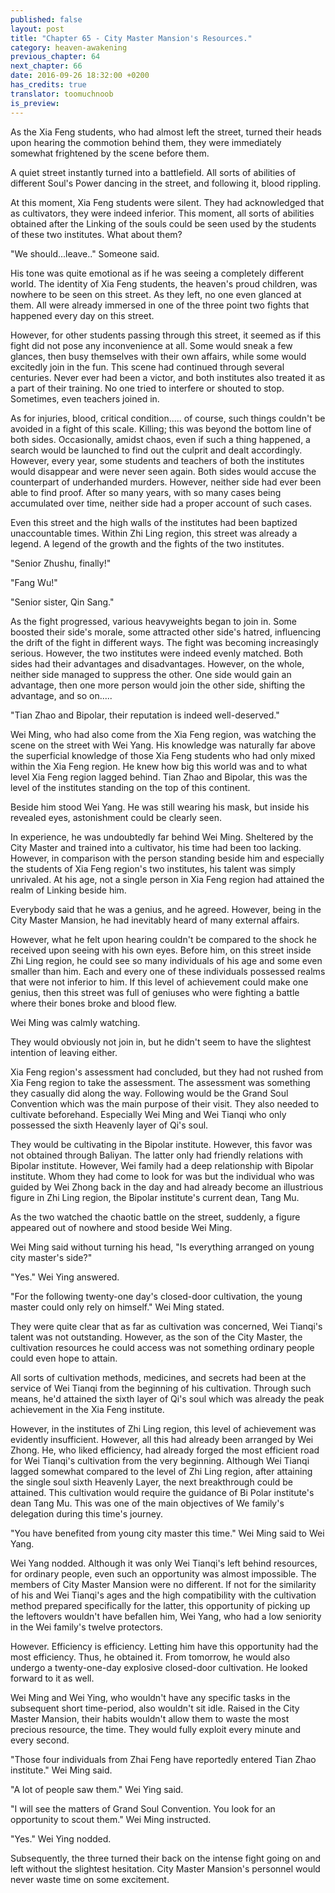 ```yaml
---
published: false
layout: post
title: "Chapter 65 - City Master Mansion's Resources."
category: heaven-awakening
previous_chapter: 64
next_chapter: 66
date: 2016-09-26 18:32:00 +0200
has_credits: true
translator: toomuchnoob
is_preview:
---
```

As the Xia Feng students, who had almost left the street, turned their heads upon hearing the commotion behind them, they were immediately somewhat frightened by the scene before them.

A quiet street instantly turned into a battlefield.  All sorts of abilities of different Soul's Power dancing in the street, and following it, blood rippling.
<!--more-->

At this moment, Xia Feng students were silent. They had acknowledged that as cultivators, they were indeed inferior. This moment, all sorts of abilities obtained after the Linking of the souls could be seen used by the students of these two institutes. What about them?

"We should...leave.." Someone said.

His tone was quite emotional as if he was seeing a completely different world. The identity of Xia Feng students, the heaven's proud children, was nowhere to be seen on this street. As they left, no one even glanced at them. All were already immersed in one of the three point two fights that happened every day on this street. 


However, for other students passing through this street, it seemed as if this fight did not pose any inconvenience at all. Some would sneak a few glances, then busy themselves with their own affairs, while some would excitedly join in the fun. This scene had continued through several centuries. Never ever had been a victor, and both institutes also treated it as a part of their training. No one tried to interfere or shouted to stop. Sometimes, even teachers joined in. 

As for injuries, blood, critical condition..... of course, such things couldn't be avoided in a fight of this scale. Killing; this was beyond the bottom line of both sides. Occasionally, amidst chaos, even if such a thing happened, a search would be launched to find out the culprit and dealt accordingly. However, every year, some students and teachers of both the institutes would disappear and were never seen again. Both sides would accuse the counterpart of underhanded murders. However, neither side had ever been able to find proof. After so many years, with so many cases being accumulated over time, neither side had a proper account of such cases.

Even this street and the high walls of the institutes had been baptized unaccountable times. Within Zhi Ling region, this street was already a legend. A legend of the growth and the fights of the two institutes.

"Senior Zhushu, finally!"

"Fang Wu!"

"Senior sister, Qin Sang."

As the fight progressed, various heavyweights began to join in. Some boosted their side's morale, some attracted other side's hatred, influencing the drift of the fight in different ways. The fight was becoming increasingly serious. However, the two institutes were indeed evenly matched. Both sides had their advantages and disadvantages. However, on the whole, neither side managed to suppress the other. One side would gain an advantage, then one more person would join the other side, shifting the advantage, and so on.....

"Tian Zhao and Bipolar, their reputation is indeed well-deserved."

Wei Ming, who had also come from the Xia Feng region, was watching the scene on the street with Wei Yang. His knowledge was naturally far above the superficial knowledge of those Xia Feng students who had only mixed within the Xia Feng region. He knew how big this world was and to what level Xia Feng region lagged behind. Tian Zhao and Bipolar, this was the level of the institutes standing on the top of this continent.

Beside him stood Wei Yang. He was still wearing his mask, but inside his revealed eyes, astonishment could be clearly seen.

In experience, he was undoubtedly far behind Wei Ming. Sheltered by the City Master and trained into a cultivator, his time had been too lacking. However, in comparison with the person standing beside him and especially the students of Xia Feng region's two institutes, his talent was simply unrivaled. At his age, not a single person in Xia Feng region had attained the realm of Linking beside him. 

Everybody said that he was a genius, and he agreed. However, being in the City Master Mansion, he had inevitably heard of many external affairs.

However, what he felt upon hearing couldn't be compared to the shock he received upon seeing with his own eyes. Before him, on this street inside Zhi Ling region, he could see so many individuals of his age and some even smaller than him. Each and every one of these individuals possessed realms that were not inferior to him. If this level of achievement could make one genius, then this street was full of geniuses who were fighting a battle where their bones broke and blood flew.

Wei Ming was calmly watching.

They would obviously not join in, but he didn't seem to have the slightest intention of leaving either.

Xia Feng region's assessment had concluded, but they had not rushed from Xia Feng region to take the assessment. The assessment was something they casually did along the way. Following would be the Grand Soul Convention which was the main purpose of their visit. They also needed to cultivate beforehand. Especially Wei Ming and Wei Tianqi who only possessed the sixth Heavenly layer of Qi's soul.

They would be cultivating in the Bipolar institute. However, this favor was not obtained through Baliyan. The latter only had friendly relations with Bipolar institute. However, Wei family had a deep relationship with Bipolar institute. Whom they had come to look for was but the individual who was guided by Wei Zhong back in the day and had already become an illustrious figure in Zhi Ling region, the Bipolar institute's current dean, Tang Mu.

As the two watched the chaotic battle on the street, suddenly, a figure appeared out of nowhere and stood beside Wei Ming.

Wei Ming said without turning his head, "Is everything arranged on young city master's side?"

"Yes." Wei Ying answered.

"For the following twenty-one day's closed-door cultivation, the young master could only rely on himself." Wei Ming stated.

They were quite clear that as far as cultivation was concerned, Wei Tianqi's talent was not outstanding. However, as the son of the City Master, the cultivation resources he could access was not something ordinary people could even hope to attain. 

All sorts of cultivation methods, medicines, and secrets had been at the service of Wei Tianqi from the beginning of his cultivation. Through such means, he'd attained the sixth layer of Qi's soul which was already the peak achievement in the Xia Feng institute. 

However, in the institutes of Zhi Ling region, this level of achievement was evidently insufficient. However, all this had already been arranged by Wei Zhong. He, who liked efficiency, had already forged the most efficient road for Wei Tianqi's cultivation from the very beginning. Although Wei Tianqi lagged somewhat compared to the level of Zhi Ling region, after attaining the single soul sixth Heavenly Layer, the next breakthrough could be attained. This cultivation would require the guidance of Bi Polar institute's dean Tang Mu. This was one of the main objectives of We family's delegation during this time's journey.

"You have benefited from young city master this time." Wei Ming said to Wei Yang.

Wei Yang nodded. Although it was only Wei Tianqi's left behind resources, for ordinary people, even such an opportunity was almost impossible. The members of City Master Mansion were no different. If not for the similarity of his and Wei Tianqi's ages and the high compatibility with the cultivation method prepared specifically for the latter, this opportunity of picking up the leftovers wouldn't have befallen him, Wei Yang, who had a low seniority in the Wei family's twelve protectors.

However. Efficiency is efficiency. Letting him have this opportunity had the most efficiency. Thus, he obtained it. From tomorrow, he would also undergo a twenty-one-day explosive closed-door cultivation. He looked forward to it as well.

Wei Ming and Wei Ying, who wouldn't have any specific tasks in the subsequent short time-period, also wouldn't sit idle. Raised in the City Master Mansion, their habits wouldn't allow them to waste the most precious resource, the time. They would fully exploit every minute and every second.

"Those four individuals from Zhai Feng have reportedly entered Tian Zhao institute." Wei Ming said.

"A lot of people saw them." Wei Ying said.

"I will see the matters of Grand Soul Convention. You look for an opportunity to scout them."  Wei Ming instructed.

"Yes." Wei Ying nodded.

Subsequently, the three turned their back on the intense fight going on and left without the slightest hesitation. City Master Mansion's personnel would never waste time on some excitement.
